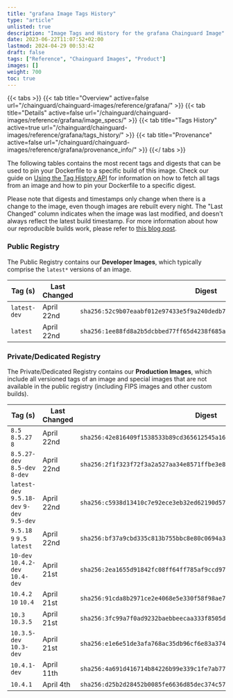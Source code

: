 ```yaml
---
title: "grafana Image Tags History"
type: "article"
unlisted: true
description: "Image Tags and History for the grafana Chainguard Image"
date: 2023-06-22T11:07:52+02:00
lastmod: 2024-04-29 00:53:42
draft: false
tags: ["Reference", "Chainguard Images", "Product"]
images: []
weight: 700
toc: true
---
```


{{< tabs >}}
{{< tab title="Overview" active=false url="/chainguard/chainguard-images/reference/grafana/" >}}
{{< tab title="Details" active=false url="/chainguard/chainguard-images/reference/grafana/image_specs/" >}}
{{< tab title="Tags History" active=true url="/chainguard/chainguard-images/reference/grafana/tags_history/" >}}
{{< tab title="Provenance" active=false url="/chainguard/chainguard-images/reference/grafana/provenance_info/" >}}
{{</ tabs >}}

The following tables contains the most recent tags and digests that can be used to pin your Dockerfile to a specific build of this image. Check our guide on [Using the Tag History API](/chainguard/chainguard-images/using-the-tag-history-api/) for information on how to fetch all tags from an image and how to pin your Dockerfile to a specific digest.

Please note that digests and timestamps only change when there is a change to the image, even though images are rebuilt every night. The "Last Changed" column indicates when the image was last modified, and doesn't always reflect the latest build timestamp. For more information about how our reproducible builds work, please refer to [this blog post](https://www.chainguard.dev/unchained/reproducing-chainguards-reproducible-image-builds).

### Public Registry
The Public Registry contains our **Developer Images**, which typically comprise the `latest*` versions of an image.

| Tag (s)       | Last Changed | Digest                                                                    |
|---------------|--------------|---------------------------------------------------------------------------|
|  `latest-dev` | April 22nd   | `sha256:52c9b07eaabf012e97433e5f9a240dedb7d7d8844dcebd61d3eec397ec3bfbd0` |
|  `latest`     | April 22nd   | `sha256:1ee88fd8a2b5dcbbed77ff65d4238f685a702568b438f513a433f66ddea78a91` |


### Private/Dedicated Registry
The Private/Dedicated Registry contains our **Production Images**, which include all versioned tags of an image and special images that are not available in the public registry (including FIPS images and other custom builds).

| Tag (s)                                      | Last Changed | Digest                                                                    |
|----------------------------------------------|--------------|---------------------------------------------------------------------------|
|  `8.5` `8.5.27` `8`                          | April 22nd   | `sha256:42e816409f1538533b89cd365612545a1645d294459c80ac16841de6a299d3b5` |
|  `8.5.27-dev` `8.5-dev` `8-dev`              | April 22nd   | `sha256:2f1f323f72f3a2a527aa34e8571ffbe3e844f05cf4e769b3a08b538f7d3e40f5` |
|  `latest-dev` `9.5.18-dev` `9-dev` `9.5-dev` | April 22nd   | `sha256:c5938d13410c7e92ece3eb32ed62190d573b4512ca6b46e6c18e0786fa55033f` |
|  `9.5.18` `9` `9.5` `latest`                 | April 22nd   | `sha256:bf37a9cbd335c813b755bbc8e80c0694a3dac87ed867fabfff83bf9e18107c64` |
|  `10-dev` `10.4.2-dev` `10.4-dev`            | April 21st   | `sha256:2ea1655d91842fc08ff64ff785af9ccd97285e1aea60fece4e03338f25fd809f` |
|  `10.4.2` `10` `10.4`                        | April 21st   | `sha256:91cda8b2971ce2e4068e5e330f58f98ae731e5680db7c4a9bfbcb644d229a5aa` |
|  `10.3` `10.3.5`                             | April 21st   | `sha256:3fc99a7f0ad9232baebbeecaa333f8505df7c420c559fe05309602c1dc8185a7` |
|  `10.3.5-dev` `10.3-dev`                     | April 21st   | `sha256:e1e6e51de3afa768ac35db96cf6e83a3740b2acbf592565cb1b625cff448ba41` |
|  `10.4.1-dev`                                | April 11th   | `sha256:4a691d416714b84226b99e339c1fe7ab77c71cc3c870e74ccdf0d3db94404b5e` |
|  `10.4.1`                                    | April 4th    | `sha256:d25b2d28452b0085fe6636d85dec374c57c358f23e483504ccb8772584fe147b` |

